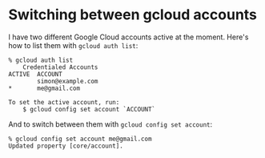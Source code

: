 # Switching between gcloud accounts

I have two different Google Cloud accounts active at the moment. Here's how to list them with `gcloud auth list`:

```
% gcloud auth list
    Credentialed Accounts
ACTIVE  ACCOUNT
        simon@example.com
*       me@gmail.com

To set the active account, run:
    $ gcloud config set account `ACCOUNT`
```
And to switch between them with `gcloud config set account`:

```
% gcloud config set account me@gmail.com
Updated property [core/account].
```
